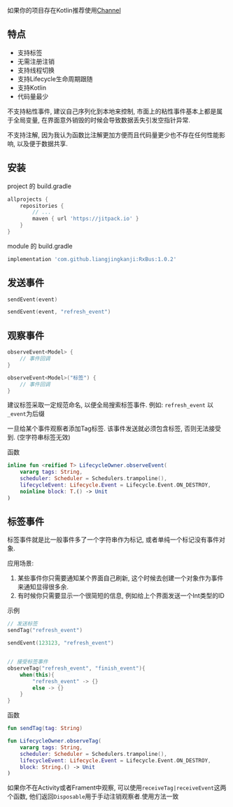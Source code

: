 如果你的项目存在Kotlin推荐使用[Channel](https://github.com/liangjingkanji/Channel)

## 特点

-   支持标签
-   无需注册注销
-   支持线程切换
-   支持Lifecycle生命周期跟随
-   支持Kotlin
-   代码量最少



不支持粘性事件, 建议自己序列化到本地来控制, 市面上的粘性事件基本上都是属于全局变量, 在界面意外销毁的时候会导致数据丢失引发空指针异常. 

不支持注解, 因为我认为函数比注解更加方便而且代码量更少也不存在任何性能影响, 以及便于数据共享. 

## 安装

project 的 build.gradle

```groovy
allprojects {
    repositories {
        // ...
        maven { url 'https://jitpack.io' }
    }
}
```



module 的 build.gradle

```groovy
implementation 'com.github.liangjingkanji:RxBus:1.0.2'
```





## 发送事件

```kotlin
sendEvent(event)

sendEvent(event, "refresh_event")
```



## 观察事件

```kotlin
observeEvent<Model> {
	// 事件回调
}

observeEvent<Model>("标签") {
	// 事件回调
}
```



建议标签采取一定规范命名, 以便全局搜索标签事件. 例如: `refresh_event` 以`_event`为后缀

一旦给某个事件观察者添加Tag标签. 该事件发送就必须包含标签, 否则无法接受到. (空字符串标签无效)


函数

```kotlin
inline fun <reified T> LifecycleOwner.observeEvent(
    vararg tags: String,
    scheduler: Scheduler = Schedulers.trampoline(),
    lifecycleEvent: Lifecycle.Event = Lifecycle.Event.ON_DESTROY,
    noinline block: T.() -> Unit
)
```



## 标签事件

标签事件就是比一般事件多了一个字符串作为标记, 或者单纯一个标记没有事件对象.

应用场景: 

1.  某些事件你只需要通知某个界面自己刷新, 这个时候去创建一个对象作为事件来通知显得很多余. 
2.  有时候你只需要显示一个很简短的信息, 例如给上个界面发送一个Int类型的ID



示例

```kotlin
// 发送标签
sendTag("refresh_event")

sendEvent(123123, "refresh_event")


// 接受标签事件
observeTag("refresh_event", "finish_event"){
	when(this){
        "refresh_event" -> {}
        else -> {}
    }
}
```



函数

```kotlin
fun sendTag(tag: String)

fun LifecycleOwner.observeTag(
    vararg tags: String,
    scheduler: Scheduler = Schedulers.trampoline(),
    lifecycleEvent: Lifecycle.Event = Lifecycle.Event.ON_DESTROY,
    block: String.() -> Unit
)
```



如果你不在Activity或者Frament中观察, 可以使用`receiveTag|receiveEvent`这两个函数, 他们返回`Disposable`用于手动注销观察者.使用方法一致



